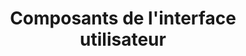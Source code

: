 ﻿---
title: Composants de l'interface utilisateur
second_title: Aspose.Cells.GridDesktop, GridWeb and GridJs
type: docs
weight: 35
url: /fr/net/ui-components/
---
